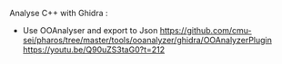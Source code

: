 

Analyse C++ with Ghidra : 
   - Use OOAnalyser and export to Json 
      https://github.com/cmu-sei/pharos/tree/master/tools/ooanalyzer/ghidra/OOAnalyzerPlugin
      https://youtu.be/Q90uZS3taG0?t=212
      
   
